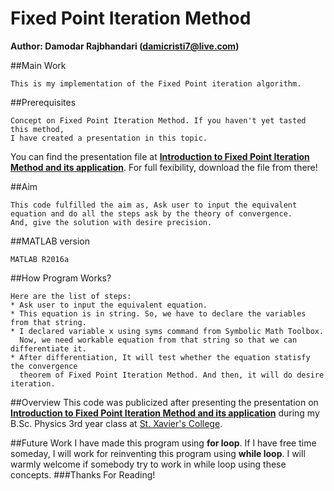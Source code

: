 # Fixed Point Iteration Method
**Author: Damodar Rajbhandari (damicristi7@live.com)**

##Main Work
```
This is my implementation of the Fixed Point iteration algorithm.
```
##Prerequisites
```
Concept on Fixed Point Iteration Method. If you haven't yet tasted this method,
I have created a presentation in this topic. 
```
You can find the presentation file at
**[Introduction to Fixed Point Iteration Method and its application](https://figshare.com/articles/Introduction_to_Fixed_Point_Iteration_Method_and_its_application/4285682)**. For full fexibility, download the file from there!

##Aim
```
This code fulfilled the aim as, Ask user to input the equivalent 
equation and do all the steps ask by the theory of convergence. 
And, give the solution with desire precision.
```

##MATLAB version
```
MATLAB R2016a
```

##How Program Works?
```
Here are the list of steps:
* Ask user to input the equivalent equation.
* This equation is in string. So, we have to declare the variables from that string.
* I declared variable x using syms command from Symbolic Math Toolbox. 
  Now, we need workable equation from that string so that we can differentiate it.
* After differentiation, It will test whether the equation statisfy the convergence 
  theorem of Fixed Point Iteration Method. And then, it will do desire iteration. 
```
##Overview
This code was publicized after presenting the presentation on **[Introduction to Fixed Point Iteration Method and its application](https://figshare.com/articles/Introduction_to_Fixed_Point_Iteration_Method_and_its_application/4285682)** during my B.Sc. Physics 3rd year class at [St. Xavier's College](http://sxc.edu.np/).

##Future Work
I have made this program using **for loop**. If I have free time someday, I will work for reinventing this program using **while loop**. I will warmly welcome if somebody try to work in while loop using these concepts.
###Thanks For Reading!
